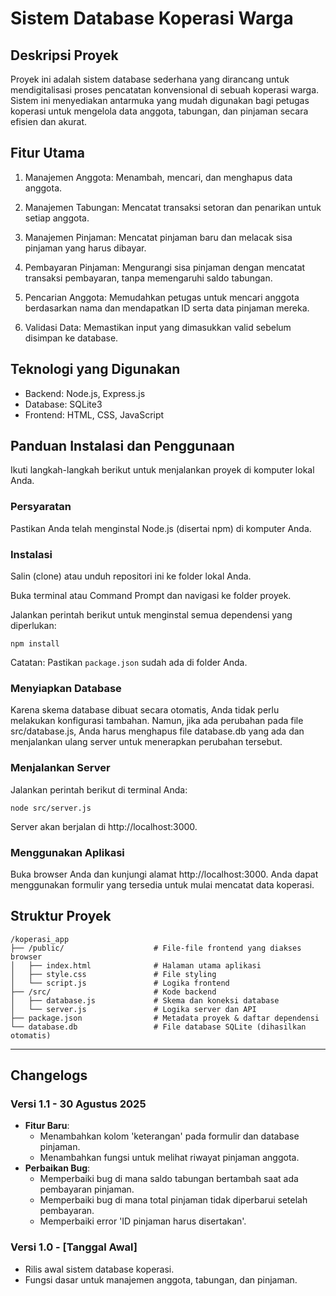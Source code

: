 # Sistem Database Koperasi Warga

## Deskripsi Proyek

Proyek ini adalah sistem database sederhana yang dirancang untuk mendigitalisasi proses pencatatan konvensional di sebuah koperasi warga. Sistem ini menyediakan antarmuka yang mudah digunakan bagi petugas koperasi untuk mengelola data anggota, tabungan, dan pinjaman secara efisien dan akurat.

## Fitur Utama

1. Manajemen Anggota: Menambah, mencari, dan menghapus data anggota.

2. Manajemen Tabungan: Mencatat transaksi setoran dan penarikan untuk setiap anggota.

3. Manajemen Pinjaman: Mencatat pinjaman baru dan melacak sisa pinjaman yang harus dibayar.

4. Pembayaran Pinjaman: Mengurangi sisa pinjaman dengan mencatat transaksi pembayaran, tanpa memengaruhi saldo tabungan.

5. Pencarian Anggota: Memudahkan petugas untuk mencari anggota berdasarkan nama dan mendapatkan ID serta data pinjaman mereka.

6. Validasi Data: Memastikan input yang dimasukkan valid sebelum disimpan ke database.

## Teknologi yang Digunakan

- Backend: Node.js, Express.js
- Database: SQLite3
- Frontend: HTML, CSS, JavaScript

## Panduan Instalasi dan Penggunaan

Ikuti langkah-langkah berikut untuk menjalankan proyek di komputer lokal Anda.

### Persyaratan

Pastikan Anda telah menginstal Node.js (disertai npm) di komputer Anda.

### Instalasi

Salin (clone) atau unduh repositori ini ke folder lokal Anda.

Buka terminal atau Command Prompt dan navigasi ke folder proyek.

Jalankan perintah berikut untuk menginstal semua dependensi yang diperlukan:

    npm install

Catatan: Pastikan `package.json` sudah ada di folder Anda.

### Menyiapkan Database

Karena skema database dibuat secara otomatis, Anda tidak perlu melakukan konfigurasi tambahan. Namun, jika ada perubahan pada file src/database.js, Anda harus menghapus file database.db yang ada dan menjalankan ulang server untuk menerapkan perubahan tersebut.

### Menjalankan Server

Jalankan perintah berikut di terminal Anda:

    node src/server.js

Server akan berjalan di http://localhost:3000.

### Menggunakan Aplikasi

Buka browser Anda dan kunjungi alamat http://localhost:3000. Anda dapat menggunakan formulir yang tersedia untuk mulai mencatat data koperasi.

## Struktur Proyek

    /koperasi_app
    ├── /public/                    # File-file frontend yang diakses browser
    │   ├── index.html              # Halaman utama aplikasi
    │   ├── style.css               # File styling
    │   └── script.js               # Logika frontend
    ├── /src/                       # Kode backend
    │   ├── database.js             # Skema dan koneksi database
    │   └── server.js               # Logika server dan API
    ├── package.json                # Metadata proyek & daftar dependensi
    └── database.db                 # File database SQLite (dihasilkan otomatis)


---

## Changelogs

### Versi 1.1 - 30 Agustus 2025

* **Fitur Baru**:
    * Menambahkan kolom 'keterangan' pada formulir dan database pinjaman.
    * Menambahkan fungsi untuk melihat riwayat pinjaman anggota.
* **Perbaikan Bug**:
    * Memperbaiki bug di mana saldo tabungan bertambah saat ada pembayaran pinjaman.
    * Memperbaiki bug di mana total pinjaman tidak diperbarui setelah pembayaran.
    * Memperbaiki error 'ID pinjaman harus disertakan'.

### Versi 1.0 - [Tanggal Awal]

* Rilis awal sistem database koperasi.
* Fungsi dasar untuk manajemen anggota, tabungan, dan pinjaman.